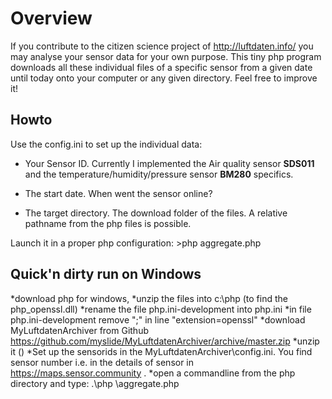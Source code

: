 Overview
========
If you contribute to the citizen science project of http://luftdaten.info/ you may analyse your sensor data for your own purpose. This tiny php program downloads all these individual files of a specific sensor from a given date until today onto your computer or any given directory. Feel free to improve it! 

Howto
-----
Use the config.ini to set up the individual data: 

* Your Sensor ID. Currently I implemented the Air quality sensor **SDS011** and the temperature/humidity/pressure sensor **BM280** specifics.

* The start date. When went the sensor online?

* The target directory. The download folder of the files. A relative pathname from the php files is possible.

Launch it in a proper php configuration: >php aggregate.php

Quick'n dirty run on Windows
----------------------------
*download php for windows,
*unzip the files into c:\php (to find the php_openssl.dll)
*rename the file php.ini-development into php.ini
*in file php.ini-development remove ";" in line "extension=openssl"
*download MyLuftdatenArchiver from Github https://github.com/myslide/MyLuftdatenArchiver/archive/master.zip
*unzip it (<pathtoMyLuftdatenArchiver-master>)
*Set up the sensorids in the MyLuftdatenArchiver\config.ini. You find sensor number i.e. in the details of sensor in https://maps.sensor.community . 
*open a commandline from the php directory and type: .\php <pathtoMyLuftdatenArchiver-master>\aggregate.php
